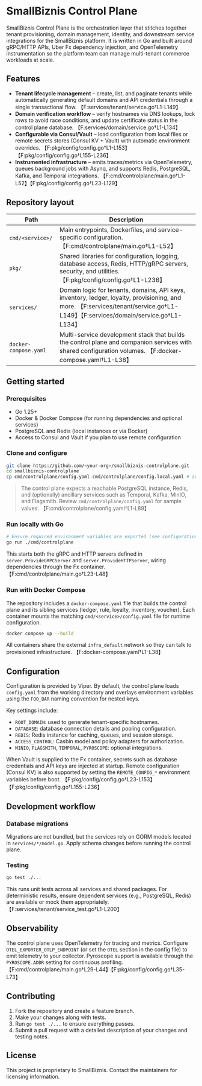 # SmallBiznis Control Plane

SmallBiznis Control Plane is the orchestration layer that stitches together tenant provisioning, domain management, identity, and downstream service integrations for the SmallBiznis platform. It is written in Go and built around gRPC/HTTP APIs, Uber Fx dependency injection, and OpenTelemetry instrumentation so the platform team can manage multi-tenant commerce workloads at scale.

## Features

- **Tenant lifecycle management** – create, list, and paginate tenants while automatically generating default domains and API credentials through a single transactional flow. 【F:services/tenant/service.go†L1-L149】
- **Domain verification workflow** – verify hostnames via DNS lookups, lock rows to avoid race conditions, and update certificate status in the control plane database. 【F:services/domain/service.go†L1-L134】
- **Configurable via Consul/Vault** – load configuration from local files or remote secrets stores (Consul KV + Vault) with automatic environment overrides. 【F:pkg/config/config.go†L1-L153】【F:pkg/config/config.go†L155-L236】
- **Instrumented infrastructure** – emits traces/metrics via OpenTelemetry, queues background jobs with Asynq, and supports Redis, PostgreSQL, Kafka, and Temporal integrations. 【F:cmd/controlplane/main.go†L1-L52】【F:pkg/config/config.go†L23-L129】

## Repository layout

| Path | Description |
| --- | --- |
| `cmd/<service>/` | Main entrypoints, Dockerfiles, and service-specific configuration. 【F:cmd/controlplane/main.go†L1-L52】|
| `pkg/` | Shared libraries for configuration, logging, database access, Redis, HTTP/gRPC servers, security, and utilities. 【F:pkg/config/config.go†L1-L236】|
| `services/` | Domain logic for tenants, domains, API keys, inventory, ledger, loyalty, provisioning, and more. 【F:services/tenant/service.go†L1-L149】【F:services/domain/service.go†L1-L134】|
| `docker-compose.yaml` | Multi-service development stack that builds the control plane and companion services with shared configuration volumes. 【F:docker-compose.yaml†L1-L38】|

## Getting started

### Prerequisites

- Go 1.25+
- Docker & Docker Compose (for running dependencies and optional services)
- PostgreSQL and Redis (local instances or via Docker)
- Access to Consul and Vault if you plan to use remote configuration

### Clone and configure

```bash
git clone https://github.com/<your-org>/smallbiznis-controlplane.git
cd smallbiznis-controlplane
cp cmd/controlplane/config.yaml cmd/controlplane/config.local.yaml # adjust values for your environment
```

> The control plane expects a reachable PostgreSQL instance, Redis, and (optionally) ancillary services such as Temporal, Kafka, MinIO, and Flagsmith. Review `cmd/controlplane/config.yaml` for sample values. 【F:cmd/controlplane/config.yaml†L1-L89】

### Run locally with Go

```bash
# Ensure required environment variables are exported (see configuration section below)
go run ./cmd/controlplane
```

This starts both the gRPC and HTTP servers defined in `server.ProvideGRPCServer` and `server.ProvideHTTPServer`, wiring dependencies through the Fx container. 【F:cmd/controlplane/main.go†L23-L48】

### Run with Docker Compose

The repository includes a `docker-compose.yaml` file that builds the control plane and its sibling services (ledger, rule, loyalty, inventory, voucher). Each container mounts the matching `cmd/<service>/config.yaml` file for runtime configuration.

```bash
docker compose up --build
```

All containers share the external `infra_default` network so they can talk to provisioned infrastructure. 【F:docker-compose.yaml†L1-L38】

## Configuration

Configuration is provided by Viper. By default, the control plane loads `config.yaml` from the working directory and overlays environment variables using the `FOO_BAR` naming convention for nested keys.

Key settings include:

- `ROOT_DOMAIN`: used to generate tenant-specific hostnames.
- `DATABASE`: database connection details and pooling configuration.
- `REDIS`: Redis instance for caching, queues, and session storage.
- `ACCESS_CONTROL`: Casbin model and policy adapters for authorization.
- `MINIO`, `FLAGSMITH`, `TEMPORAL`, `PYROSCOPE`: optional integrations.

When Vault is supplied to the Fx container, secrets such as database credentials and API keys are injected at startup. Remote configuration (Consul KV) is also supported by setting the `REMOTE_CONFIG_*` environment variables before boot. 【F:pkg/config/config.go†L23-L153】【F:pkg/config/config.go†L155-L236】

## Development workflow

### Database migrations

Migrations are not bundled, but the services rely on GORM models located in `services/*/model.go`. Apply schema changes before running the control plane.

### Testing

```bash
go test ./...
```

This runs unit tests across all services and shared packages. For deterministic results, ensure dependent services (e.g., PostgreSQL, Redis) are available or mock them appropriately. 【F:services/tenant/service_test.go†L1-L200】

## Observability

The control plane uses OpenTelemetry for tracing and metrics. Configure `OTEL_EXPORTER_OTLP_ENDPOINT` (or set the `OTEL` section in the config file) to emit telemetry to your collector. Pyroscope support is available through the `PYROSCOPE.ADDR` setting for continuous profiling. 【F:cmd/controlplane/main.go†L29-L44】【F:pkg/config/config.go†L35-L73】

## Contributing

1. Fork the repository and create a feature branch.
2. Make your changes along with tests.
3. Run `go test ./...` to ensure everything passes.
4. Submit a pull request with a detailed description of your changes and testing notes.

## License

This project is proprietary to SmallBiznis. Contact the maintainers for licensing information.
